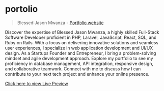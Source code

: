 # portolio
> Blessed Jason Mwanza - [Portfolio website](https://blessedjasonmwanza.tech/)

Discover the expertise of Blessed Jason Mwanza, a highly skilled Full-Stack Software Developer proficient in PHP, Laravel, JavaScript, React, SQL, and Ruby on Rails. With a focus on delivering innovative solutions and seamless user experiences, I specialize in web application development and UI/UX design. As a Startups Founder and Entrepreneur, I bring a problem-solving mindset and agile development approach. Explore my portfolio to see my proficiency in database management, API integration, responsive design, and collaborative teamwork. Connect with me to discuss how I can contribute to your next tech project and enhance your online presence.

[Click here to view Live Preview](https://blessedjasonmwanza.tech/)
